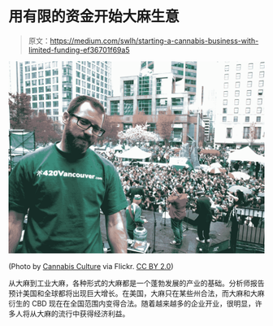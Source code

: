# 用有限的资金开始大麻生意

> 原文：<https://medium.com/swlh/starting-a-cannabis-business-with-limited-funding-ef36701f69a5>

![](img/6d85646a5fb4bd4335cd8b7e7a62297e.png)

(Photo by [Cannabis Culture](https://www.flickr.com/photos/cannabisculture/8703144391/) via Flickr. [CC BY 2.0](https://creativecommons.org/licenses/by/2.0/))

从大麻到工业大麻，各种形式的大麻都是一个蓬勃发展的产业的基础。分析师报告预计美国和全球都将出现巨大增长。在美国，大麻只在某些州合法，而大麻和大麻衍生的 CBD 现在在全国范围内变得合法。随着越来越多的企业开业，很明显，许多人将从大麻的流行中获得经济利益。